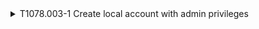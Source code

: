 <details>
<summary>T1078.003-1 Create local account with admin privileges
</summary>
<pre>$ NA </pre>
</details>
